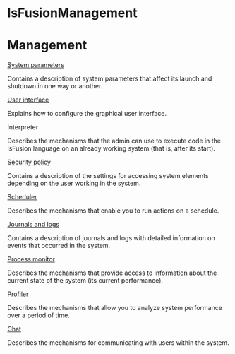 # lsFusionManagement

# Management

[System parameters](System_parameters.md)

Contains a description of system parameters that affect its launch and shutdown in one way or another.

[User interface](User_interface.md)

Explains how to configure the graphical user interface.

Interpreter

Describes the mechanisms that the admin can use to execute code in the lsFusion language on an already working system (that is, after its start).

[Security policy](Security_policy.md)

Contains a description of the settings for accessing system elements depending on the user working in the system.

[Scheduler](Scheduler.md)

Describes the mechanisms that enable you to run actions on a schedule.

[Journals and logs](Journals_and_logs.md)

Contains a description of journals and logs with detailed information on events that occurred in the system.

[Process monitor](Process_monitor.md)

Describes the mechanisms that provide access to information about the current state of the system (its current performance).

[Profiler](Profiler.md)

Describes the mechanisms that allow you to analyze system performance over a period of time.

[Chat](Chat.md)

Describes the mechanisms for communicating with users within the system.
